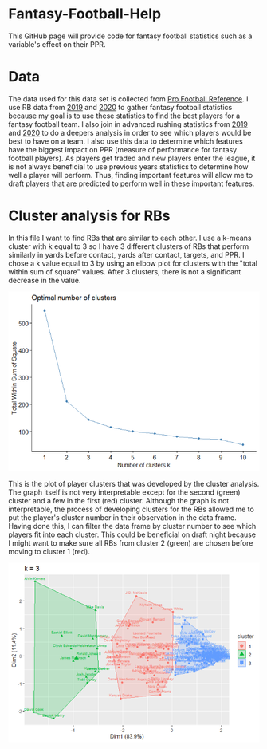 # Fantasy-Football-Help

This GitHub page will provide code for fantasy football statistics such as a variable's effect on their PPR.

# Data

The data used for this data set is collected from [Pro Football Reference](https://www.pro-football-reference.com/). I use RB data from [2019](https://www.pro-football-reference.com/years/2019/fantasy.htm) and [2020](https://www.pro-football-reference.com/years/2020/fantasy.htm) to gather fantasy football statistics because my goal is to use these statistics to find the best players for a fantasy football team. I also join in advanced rushing statistics from [2019](https://www.pro-football-reference.com/years/2019/rushing_advanced.htm) and [2020](https://www.pro-football-reference.com/years/2020/rushing_advanced.htm) to do a deepers analysis in order to see which players would be best to have on a team. I also use this data to determine which features have the biggest impact on PPR (measure of performance for fantasy football players). As players get traded and new players enter the league, it is not always beneficial to use previous years statistics to determine how well a player will perform. Thus, finding important features will allow me to draft players that are predicted to perform well in these important features.

# Cluster analysis for RBs

In this file I want to find RBs that are similar to each other. I use a k-means cluster with k equal to 3 so I have 3 different clusters of RBs that perform similarly in yards before contact, yards after contact, targets, and PPR. I chose a k value equal to 3 by using an elbow plot for clusters with the "total within sum of square" values. After 3 clusters, there is not a significant decrease in the value.

![Elbow Plot](https://github.com/mattflaherty97/Fantasy-Football-Help/blob/main/cluster_analysis_files/figure-gfm/unnamed-chunk-4-1.png)

This is the plot of player clusters that was developed by the cluster analysis. The graph itself is not very interpretable except for the second (green) cluster and a few in the first (red) cluster. Although the graph is not interpretable, the process of developing clusters for the RBs allowed me to put the player's cluster number in their observation in the data frame. Having done this, I can filter the data frame by cluster number to see which players fit into each cluster. This could be beneficial on draft night because I might want to make sure all RBs from cluster 2 (green) are chosen before moving to cluster 1 (red).

![Cluster Analysis](https://github.com/mattflaherty97/Fantasy-Football-Help/blob/main/cluster_analysis_files/figure-gfm/unnamed-chunk-5-1.png)
